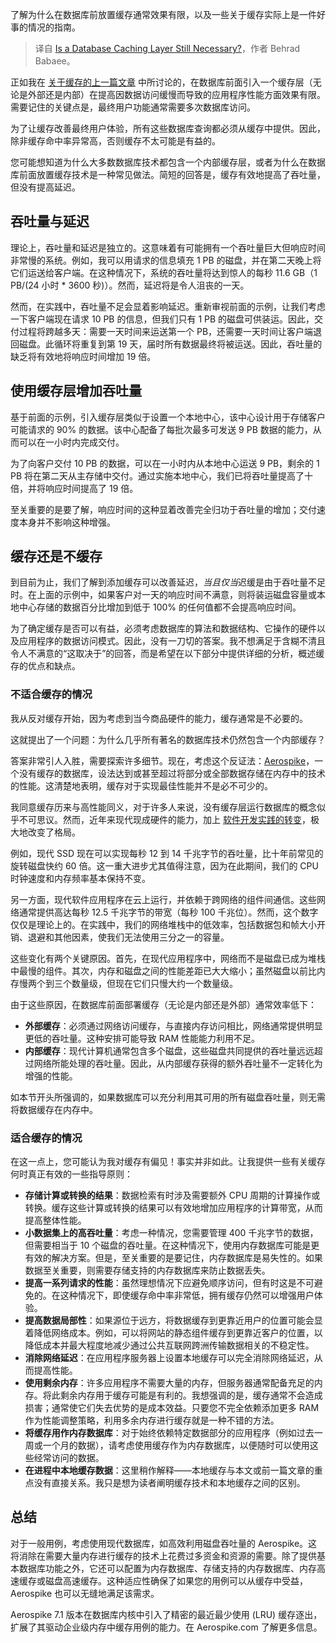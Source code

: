 
<!--
title: 数据库缓存层是否仍然必要？
cover: https://cdn.thenewstack.io/media/2024/05/d9ce7e53-memory.png
-->

了解为什么在数据库前放置缓存通常效果有限，以及一些关于缓存实际上是一件好事的情况的指南。

> 译自 [Is a Database Caching Layer Still Necessary?](https://thenewstack.io/is-a-database-caching-layer-still-necessary/)，作者 Behrad Babaee。

正如我在 [关于缓存的上一篇文章](https://thenewstack.io/how-to-get-peak-performance-without-a-vast-amount-of-memory/) 中所讨论的，在数据库前面引入一个缓存层（无论是外部还是内部）在提高因数据访问缓慢而导致的应用程序性能方面效果有限。需要记住的关键点是，最终用户功能通常需要多次数据库访问。

为了让缓存改善最终用户体验，所有这些数据库查询都必须从缓存中提供。因此，除非缓存命中率异常高，否则缓存不太可能是有益的。

您可能想知道为什么大多数数据库技术都包含一个内部缓存层，或者为什么在数据库前面放置缓存技术是一种常见做法。简短的回答是，缓存有效地提高了吞吐量，但没有提高延迟。

## 吞吐量与延迟

理论上，吞吐量和延迟是独立的。这意味着有可能拥有一个吞吐量巨大但响应时间非常慢的系统。例如，我可以用请求的信息填充 1 PB 的磁盘，并在第二天晚上将它们运送给客户端。在这种情况下，系统的吞吐量将达到惊人的每秒 11.6 GB（1 PB/(24 小时 * 3600 秒)）。然而，延迟将是令人沮丧的一天。

然而，在实践中，吞吐量不足会显着影响延迟。重新审视前面的示例，让我们考虑一下客户端现在请求 10 PB 的信息，但我们只有 1 PB 的磁盘可供装运。因此，交付过程将跨越多天：需要一天时间来运送第一个 PB，还需要一天时间让客户端退回磁盘。此循环将重复到第 19 天，届时所有数据最终将被运送。因此，吞吐量的缺乏将有效地将响应时间增加 19 倍。

## 使用缓存层增加吞吐量

基于前面的示例，引入缓存层类似于设置一个本地中心，该中心设计用于存储客户可能请求的 90% 的数据。该中心配备了每批次最多可发送 9 PB 数据的能力，从而可以在一小时内完成交付。

为了向客户交付 10 PB 的数据，可以在一小时内从本地中心运送 9 PB，剩余的 1 PB 将在第二天从主存储中交付。通过实施本地中心，我们已将吞吐量提高了十倍，并将响应时间提高了 19 倍。

至关重要的是要了解，响应时间的这种显着改善完全归功于吞吐量的增加；交付速度本身并不影响这种增强。

## 缓存还是不缓存

到目前为止，我们了解到添加缓存可以改善延迟，*当且仅当*迟缓是由于吞吐量不足时。在上面的示例中，如果客户对一天的响应时间不满意，则将装运磁盘容量或本地中心存储的数据百分比增加到低于 100% 的任何值都不会提高响应时间。

为了确定缓存是否可以有益，必须考虑数据库的算法和数据结构、它操作的硬件以及应用程序的数据访问模式。因此，没有一刀切的答案。我不想满足于含糊不清且令人不满意的“这取决于”的回答，而是希望在以下部分中提供详细的分析，概述缓存的优点和缺点。

### 不适合缓存的情况

我从反对缓存开始，因为考虑到当今商品硬件的能力，缓存通常是不必要的。

这就提出了一个问题：为什么几乎所有著名的数据库技术仍然包含一个内部缓存？

答案非常引人入胜，需要探索许多细节。现在，考虑这个反证法：[Aerospike](https://aerospike.com/products/database/)，一个没有缓存的数据库，设法达到或甚至超过将部分或全部数据存储在内存中的技术的性能。这清楚地表明，缓存对于实现最佳性能并不是必不可少的。

我同意缓存历来与高性能同义，对于许多人来说，没有缓存层运行数据库的概念似乎不可思议。然而，近年来现代现成硬件的能力，加上 [软件开发实践的转变](https://thenewstack.io/how-ai-is-shifting-developer-culture-and-work-at-github/)，极大地改变了格局。

例如，现代 SSD 现在可以实现每秒 12 到 14 千兆字节的吞吐量，比十年前常见的旋转磁盘快约 60 倍。这一重大进步尤其值得注意，因为在此期间，我们的 CPU 时钟速度和内存频率基本保持不变。

另一方面，现代软件应用程序在云上运行，并依赖于跨网络的组件间通信。这些网络通常提供高达每秒 12.5 千兆字节的带宽（每秒 100 千兆位）。然而，这个数字仅仅是理论上的。在实践中，我们的网络堆栈中的低效率，包括数据包和帧大小开销、退避和其他因素，使我们无法使用三分之一的容量。

这些变化有两个关键原因。首先，在现代应用程序中，网络而不是磁盘已成为堆栈中最慢的组件。其次，内存和磁盘之间的性能差距已大大缩小；虽然磁盘以前比内存慢两个到三个数量级，但现在它们只慢大约一个数量级。

由于这些原因，在数据库前面部署缓存（无论是内部还是外部）通常效率低下：

- **外部缓存**：必须通过网络访问缓存，与直接内存访问相比，网络通常提供明显更低的吞吐量。这种安排可能导致 RAM 性能能力利用不足。
- **内部缓存**：现代计算机通常包含多个磁盘，这些磁盘共同提供的吞吐量远远超过网络所能处理的吞吐量。因此，从内部缓存获得的额外吞吐量不一定转化为增强的性能。

如本节开头所强调的，如果数据库可以充分利用其可用的所有磁盘吞吐量，则无需将数据缓存在内存中。

### 适合缓存的情况

在这一点上，您可能认为我对缓存有偏见！事实并非如此。让我提供一些有关缓存何时真正有效的一些指导原则：

- **存储计算或转换的结果**：数据检索有时涉及需要额外 CPU 周期的计算操作或转换。缓存这些计算或转换的结果可以有效地增加应用程序的计算带宽，从而提高整体性能。
- **小数据集上的高吞吐量**：考虑一种情况，您需要管理 400 千兆字节的数据，但需要相当于 10 个磁盘的吞吐量。在这种情况下，使用内存数据库可能是更有效的解决方案。但是，至关重要的是要记住，内存数据库是易失性的。如果数据至关重要，则需要存储支持的内存数据库来防止数据丢失。
- **提高一系列请求的性能**：虽然理想情况下应避免顺序访问，但有时这是不可避免的。在这种情况下，即使缓存命中率非常低，拥有缓存仍然可以增强用户体验。
- **提高数据局部性**：如果源位于远方，将数据缓存到更靠近用户的位置可能会显着降低网络成本。例如，可以将网站的静态组件缓存到更靠近客户的位置，以降低成本并最大程度地减少通过公共互联网跨洲传输数据相关的不稳定性。
- **消除网络延迟**：在应用程序服务器上设置本地缓存可以完全消除网络延迟，从而提高性能。
- **使用剩余内存**：许多应用程序不需要大量的内存，但服务器通常配备充足的内存。将此剩余内存用于缓存可能是有利的。我想强调的是，缓存通常不会造成损害；通常使它们失去优势的是成本效益。只要您不完全依赖添加更多 RAM 作为性能调整策略，利用多余内存进行缓存就是一种不错的方法。
- **将缓存用作内存数据库**：对于始终依赖特定数据部分的应用程序（例如过去一周或一个月的数据），请考虑使用缓存作为内存数据库，以便随时可以使用这些经常访问的数据。
- **在进程中本地缓存数据**：这里稍作解释——本地缓存与本文或前一篇文章的重点没有直接关系。我只是想为读者阐明缓存技术和本地缓存之间的区别。

## 总结

对于一般用例，考虑使用现代数据库，如高效利用磁盘吞吐量的 Aerospike。这将消除在需要大量内存进行缓存的技术上花费过多资金和资源的需要。除了提供基本数据库功能之外，它还可以配置为内存数据库、存储支持的内存数据库、内存高速缓存或磁盘高速缓存。这种适应性确保了如果您的用例可以从缓存中受益，Aerospike 也可以无缝地满足该需求。

Aerospike 7.1 版本在数据库内核中引入了精密的最近最少使用 (LRU) 缓存逐出，扩展了其驱动企业级内存中缓存用例的能力。在 Aerospike.com 了解更多信息。